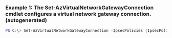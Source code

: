 ### Example 1: The Set-AzVirtualNetworkGatewayConnection cmdlet configures a virtual network gateway connection. (autogenerated)
```powershell
PS C:\> Set-AzVirtualNetworkGatewayConnection -IpsecPolicies {IpsecPolicies} -VirtualNetworkGatewayConnection $conn
```

